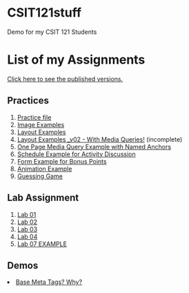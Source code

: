# CSIT121stuff
Demo for my CSIT 121 Students

<h1>List of my Assignments</h1>

<p><a href="https://roninoone.github.io/CSIT121stuff/">Click here to see the published versions. </a></p>

<h2>Practices</h2>

<ol>
<li><a href="practice/demo.html">Practice file</a></li>
<li><a href="practice/images_practice/images.html">Image Examples</a></li>
  <li><a href="practice/layouts" target="_blank">Layout Examples</a></li>
  <li><a href="practice/layouts_mobile" target="_blank">Layout Examples _v02 - With Media Queries!</a> (incomplete)</a></li>
  <li><a href="practice/mediaQueryExample.html" target="_blank">One Page Media Query Example with Named Anchors</a></li>
  <li><a href="practice/table_example.html" target="_blank">Schedule Example for Activity Discussion</a></li>
  <li><a href="practice/form_example.html" target="_blank">Form Example for Bonus Points</a></li>
  <li><a href="practice/animation_example.html" target="_blank">Animation Example</a></li>
  <li><a href="practice/number-guessing-game-start.html" target="_blank">Guessing Game</a></li>
  
</ol>

<h2>Lab Assignment</h2>

<ol>
<li><a href="lab01/aboutme.html" target="_blank">Lab 01</a></li>
<li><a href="lab02/" target="_blank">Lab 02</a></li>
<li><a href="lab03/" target="_blank">Lab 03</a></li>
<li><a href="lab04/" target="_blank">Lab 04</a></li>
<li><a href="lab07example/table.html" target="_blank">Lab 07 EXAMPLE</a></li>
</ol>

<h2>Demos</h2>
<li><a href="HTMLMetaTagExample.html" target="_blank">Base Meta Tags? Why?</a></li>
